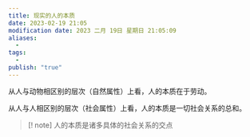 ```yaml
---
title: 现实的人的本质
date: 2023-02-19 21:05
modification date: 2023 二月 19日 星期日 21:05:09
aliases:
  - 
tags:
  - 
publish: "true"
---
```


从人与动物相区别的层次（自然属性）上看，人的本质在于劳动。

从人与人相区别的层次（社会属性）上看，人的本质是一切社会关系的总和。

>[! note]
>人的本质是诸多具体的社会关系的交点

